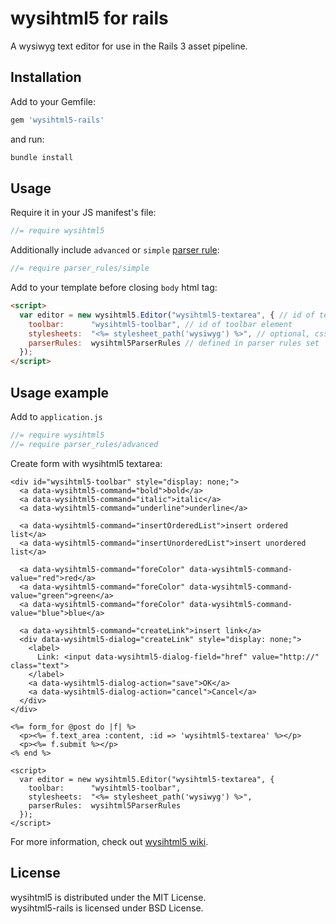 # wysihtml5 for rails

A wysiwyg text editor for use in the Rails 3 asset pipeline.

## Installation

Add to your Gemfile:

```ruby
gem 'wysihtml5-rails'
```

and run:

```sh
bundle install
```

## Usage

Require it in your JS manifest's file:

```js
//= require wysihtml5
```

Additionally include `advanced` or `simple`
[parser rule](https://github.com/NARKOZ/wysihtml5-rails/tree/master/vendor/assets/javascripts/parser_rules):

```js
//= require parser_rules/simple
```

Add to your template before closing `body` html tag:

```html
<script>
  var editor = new wysihtml5.Editor("wysihtml5-textarea", { // id of textarea element
    toolbar:      "wysihtml5-toolbar", // id of toolbar element
    stylesheets:  "<%= stylesheet_path('wysiwyg') %>", // optional, css to style the editor's content
    parserRules:  wysihtml5ParserRules // defined in parser rules set
  });
</script>
```

## Usage example

Add to `application.js`

```js
//= require wysihtml5
//= require parser_rules/advanced
```

Create form with wysihtml5 textarea:

```erb
<div id="wysihtml5-toolbar" style="display: none;">
  <a data-wysihtml5-command="bold">bold</a>
  <a data-wysihtml5-command="italic">italic</a>
  <a data-wysihtml5-command="underline">underline</a>

  <a data-wysihtml5-command="insertOrderedList">insert ordered list</a>
  <a data-wysihtml5-command="insertUnorderedList">insert unordered list</a>

  <a data-wysihtml5-command="foreColor" data-wysihtml5-command-value="red">red</a>
  <a data-wysihtml5-command="foreColor" data-wysihtml5-command-value="green">green</a>
  <a data-wysihtml5-command="foreColor" data-wysihtml5-command-value="blue">blue</a>

  <a data-wysihtml5-command="createLink">insert link</a>
  <div data-wysihtml5-dialog="createLink" style="display: none;">
    <label>
      Link: <input data-wysihtml5-dialog-field="href" value="http://" class="text">
    </label>
    <a data-wysihtml5-dialog-action="save">OK</a>
    <a data-wysihtml5-dialog-action="cancel">Cancel</a>
  </div>
</div>

<%= form_for @post do |f| %>
  <p><%= f.text_area :content, :id => 'wysihtml5-textarea' %></p>
  <p><%= f.submit %></p>
<% end %>

<script>
  var editor = new wysihtml5.Editor("wysihtml5-textarea", {
    toolbar:      "wysihtml5-toolbar",
    stylesheets:  "<%= stylesheet_path('wysiwyg') %>",
    parserRules:  wysihtml5ParserRules
  });
</script>
```

For more information, check out [wysihtml5 wiki](https://github.com/xing/wysihtml5/wiki).

## License

wysihtml5 is distributed under the MIT License.  
wysihtml5-rails is licensed under BSD License.
